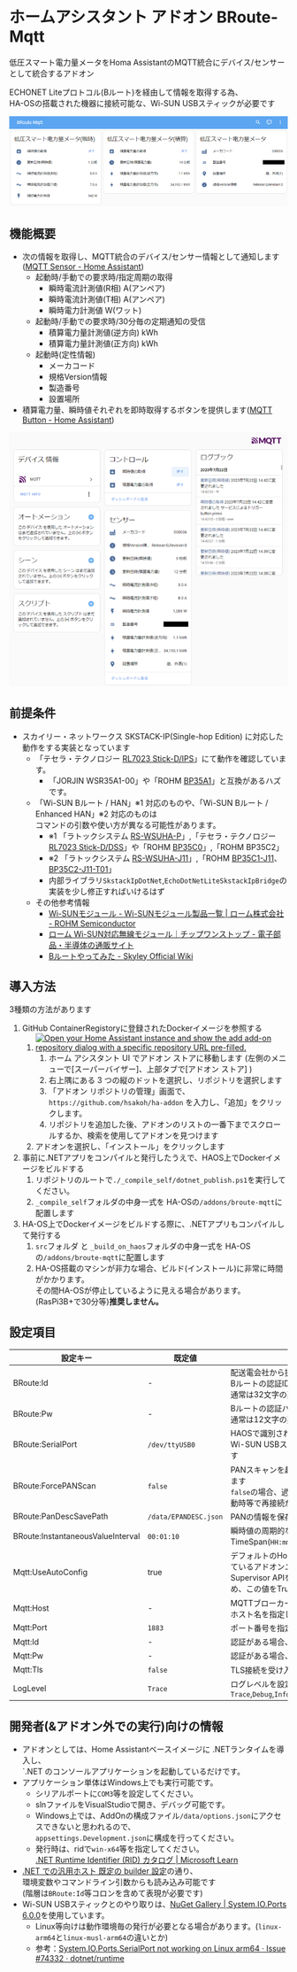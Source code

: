 # ホームアシスタント アドオン BRoute-Mqtt
低圧スマート電力量メータをHoma AssistantのMQTT統合にデバイス/センサーとして統合するアドオン

ECHONET Liteプロトコル(Bルート)を経由して情報を取得する為、<br>
HA-OSの搭載された機器に接続可能な、Wi-SUN USBスティックが必要です

![ダッシュボード上の表示例 画像1](_images/01.png)

## 機能概要
* 次の情報を取得し、MQTT統合のデバイス/センサー情報として通知します([MQTT Sensor - Home Assistant](https://www.home-assistant.io/integrations/sensor.mqtt/))
  * 起動時/手動での要求時/指定周期の取得
    * 瞬時電流計測値(R相) A(アンペア)
    * 瞬時電流計測値(T相) A(アンペア)
    * 瞬時電力計測値 W(ワット)
  * 起動時/手動での要求時/30分毎の定期通知の受信
    * 積算電力量計測値(逆方向) kWh
    * 積算電力量計測値(正方向) kWh
  * 起動時(定性情報)
    * メーカコード
    * 規格Version情報
    * 製造番号
    * 設置場所
* 積算電力量、瞬時値それぞれを即時取得するボタンを提供します([MQTT Button - Home Assistant](https://www.home-assistant.io/integrations/button.mqtt/))

![MQTT統合のデバイス画面](_images/02.png)

## 前提条件
* スカイリー・ネットワークス SKSTACK-IP(Single-hop Edition) に対応した動作をする実装となっています
    * 「テセラ・テクノロジー [RL7023 Stick-D/IPS](https://www.tessera.co.jp/product/rfmodul/rl7023stick-d_ips.html)」にて動作を確認しています。
        * 「JORJIN WSR35A1-00」や「ROHM [BP35A1](https://www.rohm.co.jp/products/wireless-communication/specified-low-power-radio-modules/bp35a1-product)」と互換があるハズです。
   * 「Wi-SUN Bルート / HAN」※1 対応のものや、「Wi-SUN Bルート /
Enhanced HAN」※2 対応のものは<br>コマンドの引数や使い方が異なる可能性があります。
      * ※1 「ラトックシステム [RS-WSUHA-P](https://www.ratocsystems.com/products/wisun/usb-wisun/rs-wsuha/)」,「テセラ・テクノロジー [RL7023 Stick-D/DSS](https://www.tessera.co.jp/product/rfmodul/rl7023stick-d_dss.html)」や「ROHM [BP35C0](https://www.rohm.co.jp/products/wireless-communication/specified-low-power-radio-modules/bp35c0-product)」,「ROHM BP35C2」
      * ※2 「ラトックシステム [RS-WSUHA-J11](https://www.ratocsystems.com/products/wisun/usb-wisun/rs-wsuha/)」,「ROHM [BP35C1-J11](https://www.rohm.co.jp/products/wireless-communication/specified-low-power-radio-modules/bp35c0-j11-product)、[BP35C2-J11-T01](https://www.rohm.co.jp/products/wireless-communication/specified-low-power-radio-modules/bp35c0-j11-product)」
      * 内部ライブラリ`SkstackIpDotNet`,`EchoDotNetLiteSkstackIpBridge`の実装を少し修正すればいけるはず
   * その他参考情報
       * [Wi-SUNモジュール - Wi-SUNモジュール製品一覧 | ローム株式会社 - ROHM Semiconductor](https://www.rohm.co.jp/products/wireless-communication/specified-low-power-radio-modules#anc-01)
       * [ローム Wi-SUN対応無線モジュール｜チップワンストップ - 電子部品・半導体の通販サイト](https://www.chip1stop.com/sp/products/rohm_wi-sun-module)
       * [Bルートやってみた - Skyley Official Wiki](https://www.skyley.com/wiki/index.php?B%E3%83%AB%E3%83%BC%E3%83%88%E3%82%84%E3%81%A3%E3%81%A6%E3%81%BF%E3%81%9F)

## 導入方法

3種類の方法があります

1. GitHub ContainerRegistoryに登録されたDockerイメージを参照する
    1. [![Open your Home Assistant instance and show the add add-on repository dialog with a specific repository URL pre-filled.](https://my.home-assistant.io/badges/supervisor_add_addon_repository.svg)](https://my.home-assistant.io/redirect/supervisor_add_addon_repository/?repository_url=https%3A%2F%2Fgithub.com%2Fhsakoh%2Fha-addon)
        1. ホーム アシスタント UI でアドオン ストアに移動します (左側のメニューで[スーパーバイザー]、上部タブで[アドオン ストア] )
        1. 右上隅にある 3 つの縦のドットを選択し、リポジトリを選択します
        1. 「アドオン リポジトリの管理」画面で、`https://github.com/hsakoh/ha-addon` を入力し、「追加」をクリックします。
        1. リポジトリを追加した後、アドオンのリストの一番下までスクロールするか、検索を使用してアドオンを見つけます
    1. アドオンを選択し、「インストール」をクリックします
1. 事前に.NETアプリをコンパイルと発行したうえで、HAOS上でDockerイメージをビルドする
    1. リポジトリのルートで`./_compile_self/dotnet_publish.ps1`を実行してください。
    1. `_compile_self`フォルダの中身一式を HA-OSの`/addons/broute-mqtt`に配置します
1. HA-OS上でDockerイメージをビルドする際に、.NETアプリもコンパイルして発行する
    1. `src`フォルダ と `_build_on_haos`フォルダの中身一式を HA-OSの`/addons/broute-mqtt`に配置します
    1. HA-OS搭載のマシンが非力な場合、ビルド(インストール)に非常に時間がかかります。<br>その間HA-OSが停止しているように見える場合があります。(RasPi3B+で30分等)**推奨しません。**

## 設定項目
|設定キー|既定値|説明|
|--|--|--|
|BRoute:Id|-|配送電会社から提供される<br>Bルートの認証IDを指定します<br>通常は32文字の英数字です|
|BRoute:Pw|-|Bルートの認証パスワードを指定します<br>通常は12文字の英数字です|
|BRoute:SerialPort|`/dev/ttyUSB0`|HAOSで識別される<br>Wi-SUN USBスティックのシリアルポートを指定します|
|BRoute:ForcePANScan|`false`|PANスキャンを起動時に強制する場合、`true`を指定します<br>`false`の場合、過去の接続時のPANを参照する為、再起動時等で再接続が早くなります|
|BRoute:PanDescSavePath|`/data/EPANDESC.json`|PANの情報を保存する先を指定します|
|BRoute:InstantaneousValueInterval|`00:01:10`|瞬時値の周期的な取得間隔を指定します<br>TimeSpan(`HH:mm:ss`)形式で記述します|
|Mqtt:UseAutoConfig|true|デフォルトのHome Assistant Mosquitto統合を使用しているアドオンユーザーは、Home Assistant Supervisor APIを介して接続の詳細を検出できるため、この値をTrueに設定できます。|
|Mqtt:Host|-|MQTTブローカー<br>ホスト名を指定します|
|Mqtt:Port|`1883`|ポート番号を指定します|
|Mqtt:Id|-|認証がある場合、IDを指定します|
|Mqtt:Pw|-|認証がある場合、PWを指定します|
|Mqtt:Tls|`false`|TLS接続を受け入れる場合、指定します|
|LogLevel|`Trace`|ログレベルを設定します<br>`Trace`,`Debug`,`Information`,`Warning`,`Error`,`Critical`,`None`|

## 開発者(&アドオン外での実行)向けの情報
* アドオンとしては、Home Assistantベースイメージに .NETランタイムを導入し、<br>`.NET のコンソールアプリケーションを起動しているだけです。
* アプリケーション単体はWindows上でも実行可能です。
   * シリアルポートに`COM3`等を設定してください。
   * slnファイルをVisualStudioで開き、デバッグ可能です。
   * Windows上では、AddOnの構成ファイル`/data/options.json`にアクセスできないと思われるので、<br>`appsettings.Development.json`に構成を行ってください。
   * 発行時は、ridで`win-x64`等を指定してください。<br> [.NET Runtime Identifier (RID) カタログ | Microsoft Learn](https://learn.microsoft.com/ja-jp/dotnet/core/rid-catalog)
* [.NET での汎用ホスト 既定の builder 設定](https://learn.microsoft.com/ja-jp/dotnet/core/extensions/generic-host#default-builder-settings)の通り、<br>環境変数やコマンドライン引数からも読み込み可能です<br>(階層は`BRoute:Id`等コロンを含めて表現が必要です)
* Wi-SUN USBスティックとのやり取りは、[NuGet Gallery | System.IO.Ports 6.0.0](https://www.nuget.org/packages/System.IO.Ports/6.0.0)を使用しています。
   * Linux等向けは動作環境毎の発行が必要となる場合があります。(`linux-arm64`と`linux-musl-arm64`の違いとか)
   * 参考：[System.IO.Ports.SerialPort not working on Linux arm64 · Issue #74332 · dotnet/runtime](https://github.com/dotnet/runtime/issues/74332)
